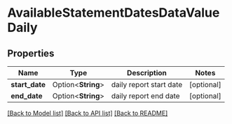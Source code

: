 # AvailableStatementDatesDataValueDaily

## Properties

Name | Type | Description | Notes
------------ | ------------- | ------------- | -------------
**start_date** | Option<**String**> | daily report start date | [optional]
**end_date** | Option<**String**> | daily report end date | [optional]

[[Back to Model list]](../README.md#documentation-for-models) [[Back to API list]](../README.md#documentation-for-api-endpoints) [[Back to README]](../README.md)
